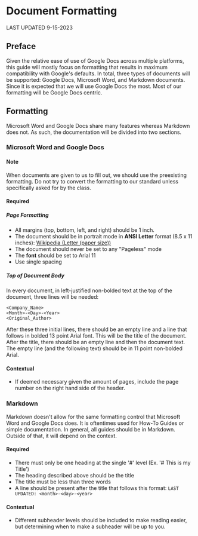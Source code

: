 # Document Formatting

LAST UPDATED 9-15-2023

## Preface

Given the relative ease of use of Google Docs across multiple platforms, this guide will mostly focus on formatting that results in maximum compatibility with Google's defaults. In total, three types of documents will be supported: Google Docs, Microsoft Word, and Markdown documents. Since it is expected that we will use Google Docs the most. Most of our formatting will be Google Docs centric.

## Formatting

Microsoft Word and Google Docs share many features whereas Markdown does not. As such, the documentation will be divided into two sections.

### Microsoft Word and Google Docs

#### Note
When documents are given to us to fill out, we should use the preexisting formatting. Do not try to convert the formatting to our standard unless specifically asked for by the class.

#### Required

##### Page Formatting

- All margins (top, bottom, left, and right) should be 1 inch.
- The document should be in portrait mode in **ANSI Letter** format (8.5 x 11 inches): [Wikipedia (Letter (paper size))](https://en.wikipedia.org/wiki/Letter_%28paper_size%29)
- The document should never be set to any "Pageless" mode
- The **font** should be set to Arial 11
- Use single spacing

##### Top of Document Body

In every document, in left-justified non-bolded text at the top of the document, three lines will be needed:


```
<Company_Name>
<Month>-<Day>-<Year>
<Original_Author>
```

After these three initial lines, there should be an empty line and a line that follows in bolded 13 point Arial font. This will be the title of the document. After the title, there should be an empty line and then the document text. The empty line (and the following text) should be in 11 point non-bolded Arial.

#### Contextual

- If deemed necessary given the amount of pages, include the page number on the right hand side of the header.

### Markdown

Markdown doesn't allow for the same formatting control that Microsoft Word and Google Docs does. It is oftentimes used for How-To Guides or simple documentation. In general, all guides should be in Markdown. Outside of that, it will depend on the context.

#### Required

- There must only be one heading at the single '#' level (Ex. '# This is my Title')
- The heading described above should be the title
- The title must be less than three words
- A line should be present after the title that follows this format: `LAST UPDATED: <month>-<day>-<year>`

#### Contextual

- Different subheader levels should be included to make reading easier, but determining when to make a subheader will be up to you.
